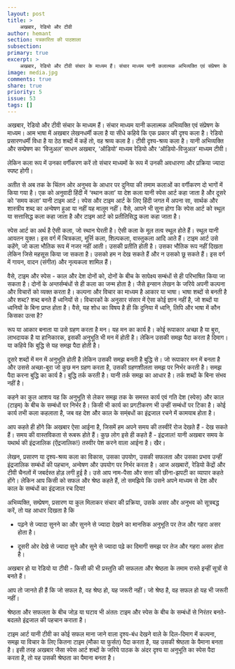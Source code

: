```yaml
---
layout: post
title: >
    अखबार, रेडियो और टीवी
author: hemant
section: पत्रकारिता की पाठशाला
subsection:
primary: true
excerpt: >
    अखबार, रेडियो और टीवी संचार के माध्यम हैं। संचार माध्यम यानी कलात्मक अभिव्यक्ति एवं संप्रेषण के माध्यम। आम भाषा में अखबार लेखनधर्मी कला है या सीधे कहिये कि एक प्रकार की दृश्य कला है। रेडियो प्रसारणधर्मी विधा है या ठेठ शब्दों में कहें तो, वह श्रव्य कला है। टीवी दृश्य-श्रव्य कला है। यानी अभिव्यक्ति और सम्प्रेषण का ‘विजुअल’ साधन अखबार, ‘ऑडियो’ माध्यम रेडियो और ‘ऑडियो-विजुअल’ माध्यम टीवी।
image: media.jpg
comments: true
share: true
priority: 5
issue: 53
tags: []
---
```


अखबार, रेडियो और टीवी संचार के माध्यम हैं। संचार माध्यम यानी कलात्मक अभिव्यक्ति एवं संप्रेषण के माध्यम। आम भाषा में अखबार लेखनधर्मी कला है या सीधे कहिये कि एक प्रकार की दृश्य कला है। रेडियो प्रसारणधर्मी विधा है या ठेठ शब्दों में कहें तो, वह श्रव्य कला है। टीवी दृश्य-श्रव्य कला है। यानी अभिव्यक्ति और सम्प्रेषण का ‘विजुअल’ साधन अखबार, ‘ऑडियो’ माध्यम रेडियो और ‘ऑडियो-विजुअल’ माध्यम टीवी।

लेकिन कला रूप में उनका वर्गीकरण करें तो संचार माध्यमों के रूप में उनकी अवधारणा और प्रक्रिया ज्यादा स्पष्ट होगी।

अतीत से अब तक के चिंतन ओर अनुभव के आधार पर दुनिया की तमाम कलाओं का वर्गीकरण दो भागों में किया गया है। एक को अनुवादी हिंदी में ‘स्थान कला’ या देश कला यानी स्पेस आर्ट कहा जाता है और दूसरे को ‘समय कला’ यानी टाइम आर्ट। स्पेस और टाइम आर्ट के लिए हिंदी जगत में अपना सा, सार्थक और शास्त्रीय शब्द का अन्वेषण हुआ या नहीं यह मालूम नहीं। वैसे, आपने भी सुना होगा कि स्पेस आर्ट को स्थूल या सत्तासिद्ध कला कहा जाता है और टाइम आर्ट को प्रतीतिसिद्ध कला कहा जाता है।

स्पेस आर्ट का अर्थ है ऐसी कला, जो स्थान घेरती है। ऐसी कला के मूल तत्व स्थूल होते हैं। स्थूल यानी आयतन युक्त। इस वर्ग में चित्रकला, मूर्त्ति कला, शिल्पकला, वास्तुकला आदि आते हैं। टाइम आर्ट उसे कहेंगे, जो कला भौतिक रूप में नजर नहीं आती। उसकी प्रतीति होती है। उसका भौतिक रूप नहीं दिखता लेकिन जिसे महसूस किया जा सकता है। उसको हम न देख सकते हैं और न उसको छू सकते हैं। इस वर्ग में गायन, वादन (संगीत) और नृत्यकला शामिल हैं।

वैसे, टाइम और स्पेस - काल और देश दोनों को, दोनों के बीच के सापेक्ष्य सम्बंधों से ही परिभाषित किया जा सकता है। दोनों के अन्तर्सम्बंधों से ही कला का जन्म होता है। जैसे इन्सान लेखन के जरिये अपनी कल्पना और विचारों को व्यक्त करता है। कल्पना और विचार का माध्यम है आकार या भाषा। भाषा शब्दों से बनती है और शब्द? शब्द बनते हैं ध्वनियों से। विचारकों के अनुसार संसार में ऐसा कोई ज्ञान नहीं है, जो शब्दों या ध्वनियों के बिना प्राप्त होता है। वैसे, यह  शोध का विषय है ही कि दुनिया में ध्वनि, लिपि और भाषा में कौन किसका उत्स है?

रूप या आकार बनाता या उसे ग्रहण करता है मन। यह मन का कार्य है। कोई रूपाकार अच्छा है या बुरा, लाभदायक है या हानिकारक, इसकी अनुभूति भी मन में होती है। लेकिन उसकी समझ पैदा करता है दिमाग। या कहिये कि बुद्धि से यह समझ पैदा होती है।

दूसरे शब्दों में मन में अनुभूति होती है लेकिन उसकी समझ बनती है बुद्धि से। जो रूपाकार मन में बनता है और उससे अच्छा-बुरा जो कुछ मन ग्रहण करता है, उसकी ग्रहणशीलता समझ पर निर्भर करती है। समझ पैदा करना बुद्धि का कार्य है। बुद्धि तर्क करती है। यानी तर्क समझ का आधार है। तर्क शब्दों के बिना संभव नहीं है।

कहने का कुल आशय यह कि अनुभूति से लेकर समझ तक के समस्त कार्य एवं गति देश (स्पेस) और काल (टाइम) के बीच के सम्बंधों पर निर्भर है। किसी भी कार्य का प्रगटीकरण भी उन्हीं सम्बंधों पर टिका है। कोई कार्य तभी कला कहलाता है, जब वह देश और काल के सम्ंबधों का इंद्रजाल रचने में कामयाब होता है।

आप कहते ही होंगे कि अखबार ऐसा आईना है, जिसमें हम अपने समय की तस्वीरें रोज देखते हैं - देख सकते हैं। समय की वास्तविकता से रूबरू होते हैं। कुछ लोग इसे ही कहते हैं - इंद्रजाल! यानी अखबार समय के यथार्थ की इंद्रजालिक (ऐंद्रजालिक!) तस्वीर पेश करने वाला आईना है। खैर।

लेखन, प्रसारण या दृश्य-श्रव्य कला का विकास, उसका उपयोग, उसकी सफलता और उसका प्रभाव उन्हीं इंद्रजालिक सम्बंधों की पहचान, अन्वेषण और उपयोग पर निर्भर करता है। आज अखबारों, रेडियो केंद्रों और टीवी चैनलों में जबर्दस्त होड़ लगी हुई है। उसे आप नाम-पैसा और सत्ता की छीना-झपटी का व्यापार कहते होंगे। लेकिन आप किसी को सफल और श्रेष्ठ कहते हैं, तो समझिये कि उसने अपने माध्यम से देश और काल के सम्बंधों का इंद्रजाल रच दिया!

अभिव्यक्ति, सम्प्रेषण, प्रसारण या कुल मिलाकर संचार की प्रक्रिया, उसके असर और अनुभव को सूत्रबद्ध करें, तो यह आधार दिखता है कि

- पढ़ने से ज्यादा सुनने का और सुनने से ज्यादा देखने का मानसिक अनुभूति पर तेज और गहरा असर होता है।

- दूसरी ओर देखे से ज्यादा सुने और सुने से ज्यादा पढ़े का दिमागी समझ पर तेज और गहरा असर होता है।

अखबार हो या रेडियो या टीवी - किसी की भी प्रस्तुति की सफलता और श्रेष्ठता के तमाम रास्ते इन्हीं सूत्रों से बनते हैं।

आप तो जानते ही हैं कि जो सफल है, वह श्रेष्ठ हो, यह जरूरी नहीं। जो श्रेष्ठ है, वह सफल हो यह भी जरूरी नहीं।

श्रेष्ठता और सफलता के बीच जोड़ या घटाव भी अंततः टाइम और स्पेस के बीच के सम्बंधों से निरंतर बनते-बदलते इंद्रजाल की पहचान कराता है।

टाइम आर्ट यानी टीवी का कोई सफल माना जाने वाला दृश्य-बंध देखने वाले के दिल-दिमाग में कल्पना, समझ या विचार के लिए कितना टाइम (मौका या फुर्सत) पैदा करता है, यह उसकी श्रेष्ठता के पैमाना बनता है। इसी तरह अखबार जैसा स्पेस आर्ट शब्दों के जरिये पाठक के अंदर दृश्य या अनुभूति का स्पेस पैदा करता है, तो यह उसकी श्रेष्ठता का पैमाना बनता है।